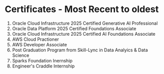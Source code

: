 # Certificates - Most Recent to oldest

1. Oracle Cloud Infrastructure 2025 Certified Generative AI Professional
2. Oracle Data Platform 2025 Certified Foundations Associate
3. Oracle Cloud Infrastructure 2025 Certified AI Foundations Associate
4. AWS Cloud Practioner
5. AWS Developer Associate
6. Post Graduation Program from Skill-Lync in Data Analyics & Data Science 
7. Sparks Foundation Inernship
8. Engineer's Craddle Internship
